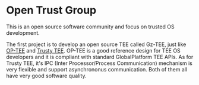 # Open Trust Group

This is an open source software community and focus on trusted OS development.

The first project is to develop an open source TEE called Gz-TEE, just like [OP-TEE](https://github.com/OP-TEE) and [Trusty TEE](https://source.android.com/security/trusty/). OP-TEE is a good reference design for TEE OS developers and it is compliant with standard GlobalPlatform TEE APIs. As for Trusty TEE, it's IPC (Inter Processor/Process Communication) mechanism is very flexible and support asynchrononus communication. Both of them all have very good software quality.

